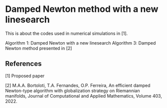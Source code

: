 # Damped Newton method with a new linesearch
 
 This is about the codes used in numerical simulations in [1]. 


 Algorithm 1: Damped Newton with a new linesearch
 Algorithm 3: Damped Newton method presented in [2]






 ## References

 [1] Proposed paper

 [2] M.A.A. Bortoloti, T.A. Fernandes, O.P. Ferreira, An efficient damped Newton-type algorithm with globalization strategy on Riemannian manifolds, Journal of Computational and Applied Mathematics, Volume 403, 2022.
